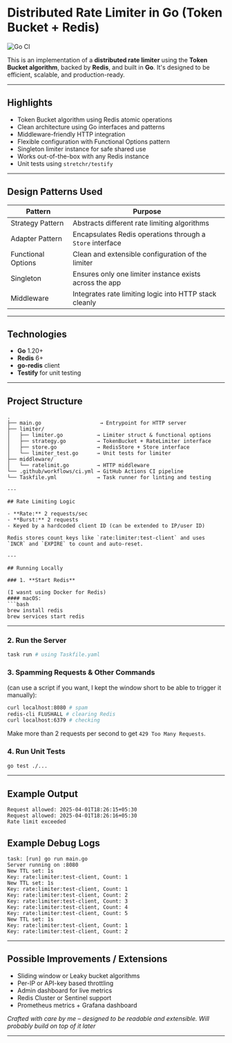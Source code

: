 # Distributed Rate Limiter in Go (Token Bucket + Redis)

![Go CI](https://github.com/souravendra/distributed-rate-limiter-go-crispy-tribble/actions/workflows/ci.yml/badge.svg)


This is an implementation of a **distributed rate limiter** using the **Token Bucket algorithm**, backed by **Redis**, and built in **Go**. It's designed to be efficient, scalable, and production-ready.

---

## Highlights

- Token Bucket algorithm using Redis atomic operations
- Clean architecture using Go interfaces and patterns
- Middleware-friendly HTTP integration
- Flexible configuration with Functional Options pattern
- Singleton limiter instance for safe shared use
- Works out-of-the-box with any Redis instance
- Unit tests using `stretchr/testify`

---

## Design Patterns Used

| Pattern                   | Purpose                                                                 |
|--------------------------|-------------------------------------------------------------------------|
| Strategy Pattern         | Abstracts different rate limiting algorithms                            |
| Adapter Pattern          | Encapsulates Redis operations through a `Store` interface               |
| Functional Options       | Clean and extensible configuration of the limiter                       |
| Singleton                | Ensures only one limiter instance exists across the app                 |
| Middleware               | Integrates rate limiting logic into HTTP stack cleanly                  |

---

## Technologies

- **Go** 1.20+
- **Redis** 6+
- **go-redis** client
- **Testify** for unit testing

---

## Project Structure

```
.
├── main.go                   → Entrypoint for HTTP server
├── limiter/
│   ├── limiter.go           → Limiter struct & functional options
│   ├── strategy.go          → TokenBucket + RateLimiter interface
│   ├── store.go             → RedisStore + Store interface
│   └── limiter_test.go      → Unit tests for limiter
├── middleware/
│   └── ratelimit.go         → HTTP middleware
└── .github/workflows/ci.yml → GitHub Actions CI pipeline
└── Taskfile.yml             → Task runner for linting and testing

---

## Rate Limiting Logic

- **Rate:** 2 requests/sec
- **Burst:** 2 requests
- Keyed by a hardcoded client ID (can be extended to IP/user ID)

Redis stores count keys like `rate:limiter:test-client` and uses `INCR` and `EXPIRE` to count and auto-reset.

---

## Running Locally

### 1. **Start Redis**

(I wasnt using Docker for Redis)
#### macOS:
```bash
brew install redis
brew services start redis
```

---

### 2. **Run the Server**

```bash
task run # using Taskfile.yaml
```
### 3. **Spamming Requests & Other Commands**

 (can use a script if you want, I kept the window short to be able to trigger it manually):
```bash
curl localhost:8080 # spam
redis-cli FLUSHALL # clearing Redis
curl localhost:6379 # checking 
```
Make more than 2 requests per second to get `429 Too Many Requests`.

### 4. **Run Unit Tests**

```bash
go test ./...
```


---

## Example Output

```
Request allowed: 2025-04-01T18:26:15+05:30
Request allowed: 2025-04-01T18:26:16+05:30
Rate limit exceeded
```

## Example Debug Logs

```
task: [run] go run main.go
Server running on :8080
New TTL set: 1s
Key: rate:limiter:test-client, Count: 1
New TTL set: 1s
Key: rate:limiter:test-client, Count: 1
Key: rate:limiter:test-client, Count: 2
Key: rate:limiter:test-client, Count: 3
Key: rate:limiter:test-client, Count: 4
Key: rate:limiter:test-client, Count: 5
New TTL set: 1s
Key: rate:limiter:test-client, Count: 1
Key: rate:limiter:test-client, Count: 2
```

---

## Possible Improvements / Extensions

- Sliding window or Leaky bucket algorithms
- Per-IP or API-key based throttling
- Admin dashboard for live metrics
- Redis Cluster or Sentinel support
- Prometheus metrics + Grafana dashboard


_Crafted with care by me – designed to be readable and extensible. Will probably build on top of it later_

---

